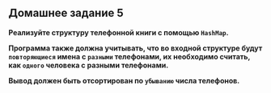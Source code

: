 ## Домашнее задание 5

**Реализуйте структуру телефонной книги с помощью `HashMap`.**

**Программа также должна учитывать, что во входной структуре будут `повторяющиеся` имена с `разными` телефонами, их необходимо считать, как `одного` человека с разными телефонами.**

**Вывод должен быть отсортирован по `убыванию` числа телефонов.**
